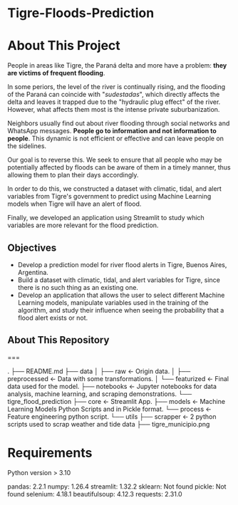 # Tigre-Floods-Prediction

About This Project
==
People in areas like Tigre, the Paraná delta and more have a problem: **they are victims of frequent flooding**. 

In some periors, the level of the river is continually rising, and the flooding of the Paraná can coincide with "*sudestadas*", which directly affects the delta and leaves it trapped due to the "hydraulic plug effect" of the river. However, what affects them most is the intense private suburbanization. 

Neighbors usually find out about river flooding through social networks and WhatsApp messages. **People go to information and not information to people**. This dynamic is not efficient or effective and can leave people on the sidelines. 

Our goal is to reverse this. We seek to ensure that all people who may be potentially affected by floods can be aware of them in a timely manner, thus allowing them to plan their days accordingly.

In order to do this, we constructed a dataset with climatic, tidal, and alert variables from Tigre's government to predict using Machine Learning models when Tigre will have an alert of flood. 

Finally, we developed an application using Streamlit to study which variables are more relevant for the flood prediction.

## Objectives

- Develop a prediction model for river flood alerts in Tigre, Buenos Aires, Argentina.
- Build a dataset with climatic, tidal, and alert variables for Tigre, since there is no such thing as an existing one.
- Develop an application that allows the user to select different Machine Learning models, manipulate variables used in the training of the algorithm, and study their influence when seeing the probability that a flood alert exists or not.

## About This Repository
===

.
├── README.md
├── data
│   ├── raw            <- Origin data.
│   ├── preprocessed   <- Data with some transformations.
│   └── featurized     <- Final data used for the model.
├── notebooks          <- Jupyter notebooks for data analysis, machine learning, and scraping demonstrations.
└── tigre_flood_prediction
    ├── core           <- Streamlit App.
    ├── models         <- Machine Learning Models Python Scripts and in Pickle format.
    └── process        <- Feature engineering python script.
    └── utils
        ├── scrapper   <- 2 python scripts used to scrap weather and tide data
        ├── tigre_municipio.png  

Requirements 
===

Python version > 3.10

pandas: 2.2.1
numpy: 1.26.4
streamlit: 1.32.2
sklearn: Not found
pickle: Not found
selenium: 4.18.1
beautifulsoup: 4.12.3
requests: 2.31.0
